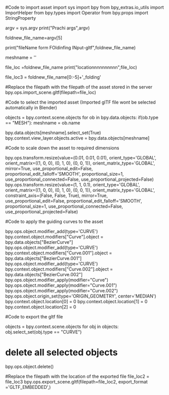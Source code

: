 #Code to import asset 
import sys
import bpy
from bpy_extras.io_utils import ImportHelper
from bpy.types import Operator
from bpy.props import StringProperty

argv = sys.argv
print("Prachi args",argv)

foldnew_file_name=argv[5]

print("fileName form FOldinfing INput-gltf",foldnew_file_name)


meshname = ''


file_loc =foldnew_file_name
print("locationnnnnnnnnn",file_loc)

file_loc3 = foldnew_file_name[0:-5]+'_folding'


#Replace the filepath with the filepath of the asset stored in the server
bpy.ops.import_scene.gltf(filepath=file_loc)

#Code to select the imported asset (Imported glTF file wont be selected automatically in Blender)

objects = bpy.context.scene.objects
for ob in bpy.data.objects:
    if(ob.type == "MESH"):
        meshname = ob.name

bpy.data.objects[meshname].select_set(True)
bpy.context.view_layer.objects.active = bpy.data.objects[meshname]

#Code to scale down the asset to required dimensions

bpy.ops.transform.resize(value=(0.01, 0.01, 0.01), orient_type='GLOBAL', orient_matrix=((1, 0, 0), (0, 1, 0), (0, 0, 1)), orient_matrix_type='GLOBAL', mirror=True, use_proportional_edit=False, proportional_edit_falloff='SMOOTH', proportional_size=1, use_proportional_connected=False, use_proportional_projected=False)
bpy.ops.transform.resize(value=(1, 1, 0.1), orient_type='GLOBAL', orient_matrix=((1, 0, 0), (0, 1, 0), (0, 0, 1)), orient_matrix_type='GLOBAL', constraint_axis=(False, False, True), mirror=True, use_proportional_edit=False, proportional_edit_falloff='SMOOTH', proportional_size=1, use_proportional_connected=False, use_proportional_projected=False)

#Code to apply the guiding curves to the asset

bpy.ops.object.modifier_add(type='CURVE')
bpy.context.object.modifiers["Curve"].object = bpy.data.objects["BezierCurve"]
bpy.ops.object.modifier_add(type='CURVE')
bpy.context.object.modifiers["Curve.001"].object = bpy.data.objects["BezierCurve.001"]
bpy.ops.object.modifier_add(type='CURVE')
bpy.context.object.modifiers["Curve.002"].object = bpy.data.objects["BezierCurve.002"]
bpy.ops.object.modifier_apply(modifier="Curve")
bpy.ops.object.modifier_apply(modifier="Curve.001")
bpy.ops.object.modifier_apply(modifier="Curve.002")
bpy.ops.object.origin_set(type='ORIGIN_GEOMETRY', center='MEDIAN')
bpy.context.object.location[0] = 0
bpy.context.object.location[1] = 0
bpy.context.object.location[2] = 0

#Code to export the gltf file

objects = bpy.context.scene.objects
for obj in objects:
    obj.select_set(obj.type == "CURVE")
# delete all selected objects
bpy.ops.object.delete()

#Replace the filepath with the location of the exported file
file_loc2 = file_loc3
bpy.ops.export_scene.gltf(filepath=file_loc2, export_format ='GLTF_EMBEDDED',)
